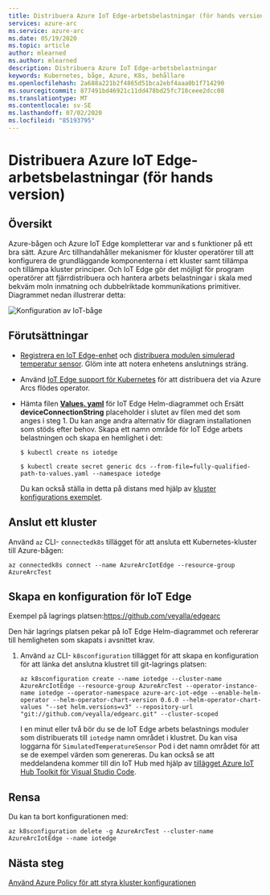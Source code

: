 ```yaml
---
title: Distribuera Azure IoT Edge-arbetsbelastningar (för hands version)
services: azure-arc
ms.service: azure-arc
ms.date: 05/19/2020
ms.topic: article
author: mlearned
ms.author: mlearned
description: Distribuera Azure IoT Edge-arbetsbelastningar
keywords: Kubernetes, båge, Azure, K8s, behållare
ms.openlocfilehash: 2a688a221b2f4865d51bca2ebf4aaa0b1f714290
ms.sourcegitcommit: 877491bd46921c11dd478bd25fc718ceee2dcc08
ms.translationtype: MT
ms.contentlocale: sv-SE
ms.lasthandoff: 07/02/2020
ms.locfileid: "85193795"
---
```

# <a name="deploy-azure-iot-edge-workloads-preview"></a>Distribuera Azure IoT Edge-arbetsbelastningar (för hands version)

## <a name="overview"></a>Översikt

Azure-bågen och Azure IoT Edge kompletterar var and s funktioner på ett bra sätt. Azure Arc tillhandahåller mekanismer för kluster operatörer till att konfigurera de grundläggande komponenterna i ett kluster samt tillämpa och tillämpa kluster principer. Och IoT Edge gör det möjligt för program operatörer att fjärrdistribuera och hantera arbets belastningar i skala med bekväm moln inmatning och dubbelriktade kommunikations primitiver. Diagrammet nedan illustrerar detta:

![Konfiguration av IoT-båge](./media/edge-arc.png)

## <a name="pre-requisites"></a>Förutsättningar

* [Registrera en IoT Edge-enhet](https://docs.microsoft.com/azure/iot-edge/quickstart-linux#register-an-iot-edge-device) och [distribuera modulen simulerad temperatur sensor](https://docs.microsoft.com/azure/iot-edge/quickstart-linux#deploy-a-module). Glöm inte att notera enhetens anslutnings sträng.

* Använd [IoT Edge support för Kubernetes](https://aka.ms/edgek8sdoc) för att distribuera det via Azure Arcs flödes operator.

* Hämta filen [**Values. yaml**](https://github.com/Azure/iotedge/blob/master/kubernetes/charts/edge-kubernetes/values.yaml) för IoT Edge Helm-diagrammet och Ersätt **deviceConnectionString** placeholder i slutet av filen med det som anges i steg 1. Du kan ange andra alternativ för diagram installationen som stöds efter behov. Skapa ett namn område för IoT Edge arbets belastningen och skapa en hemlighet i det:

    ```
    $ kubectl create ns iotedge

    $ kubectl create secret generic dcs --from-file=fully-qualified-path-to-values.yaml --namespace iotedge
    ```

    Du kan också ställa in detta på distans med hjälp av [kluster konfigurations exemplet](./use-gitops-connected-cluster.md).

## <a name="connect-a-cluster"></a>Anslut ett kluster

Använd `az` CLI- `connectedk8s` tillägget för att ansluta ett Kubernetes-kluster till Azure-bågen:

  ```
  az connectedk8s connect --name AzureArcIotEdge --resource-group AzureArcTest
  ```

## <a name="create-a-configuration-for-iot-edge"></a>Skapa en konfiguration för IoT Edge

Exempel på lagrings platsen:https://github.com/veyalla/edgearc

Den här lagrings platsen pekar på IoT Edge Helm-diagrammet och refererar till hemligheten som skapats i avsnittet krav.

1. Använd `az` CLI- `k8sconfiguration` tillägget för att skapa en konfiguration för att länka det anslutna klustret till git-lagrings platsen:

    ```
    az k8sconfiguration create --name iotedge --cluster-name AzureArcIotEdge --resource-group AzureArcTest --operator-instance-name iotedge --operator-namespace azure-arc-iot-edge --enable-helm-operator --helm-operator-chart-version 0.6.0 --helm-operator-chart-values "--set helm.versions=v3" --repository-url "git://github.com/veyalla/edgearc.git" --cluster-scoped
    ```

    I en minut eller två bör du se de IoT Edge arbets belastnings moduler som distribuerats till `iotedge` namn området i klustret. Du kan visa loggarna för `SimulatedTemperatureSensor` Pod i det namn området för att se de exempel värden som genereras. Du kan också se att meddelandena kommer till din IoT Hub med hjälp av [tillägget Azure IoT Hub Toolkit för Visual Studio Code](https://marketplace.visualstudio.com/items?itemName=vsciot-vscode.azure-iot-toolkit).

## <a name="cleanup"></a>Rensa

Du kan ta bort konfigurationen med:

```
az k8sconfiguration delete -g AzureArcTest --cluster-name AzureArcIotEdge --name iotedge
```

## <a name="next-steps"></a>Nästa steg

[Använd Azure Policy för att styra kluster konfigurationen](./use-azure-policy.md)

